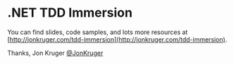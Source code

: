.NET TDD Immersion
====================

You can find slides, code samples, and lots more resources at [http://jonkruger.com/tdd-immersion](http://jonkruger.com/tdd-immersion).

Thanks,
Jon Kruger
[@JonKruger](http://twitter.com/jonkruger)
